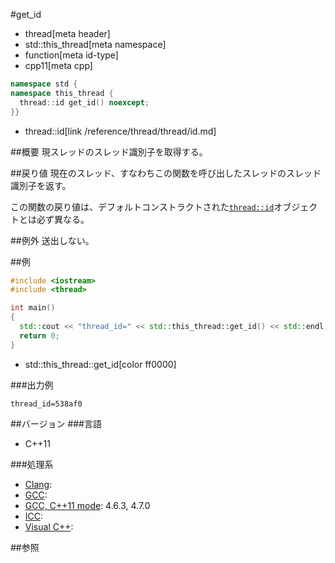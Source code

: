 #get_id
* thread[meta header]
* std::this_thread[meta namespace]
* function[meta id-type]
* cpp11[meta cpp]

```cpp
namespace std {
namespace this_thread {
  thread::id get_id() noexcept;
}}
```
* thread::id[link /reference/thread/thread/id.md]


##概要
現スレッドのスレッド識別子を取得する。


##戻り値
現在のスレッド、すなわちこの関数を呼び出したスレッドのスレッド識別子を返す。

この関数の戻り値は、デフォルトコンストラクトされた[`thread::id`](/reference/thread/thread/id.md)オブジェクトとは必ず異なる。


##例外
送出しない。


##例
```cpp
#include <iostream>
#include <thread>

int main()
{
  std::cout << "thread_id=" << std::this_thread::get_id() << std::endl;
  return 0;
}
```
* std::this_thread::get_id[color ff0000]

###出力例
```
thread_id=538af0
```

##バージョン
###言語
- C++11

###処理系
- [Clang](/implementation.md#clang):
- [GCC](/implementation.md#gcc):
- [GCC, C++11 mode](/implementation.md#gcc): 4.6.3, 4.7.0
- [ICC](/implementation.md#icc):
- [Visual C++](/implementation.md#visual_cpp):


##参照
